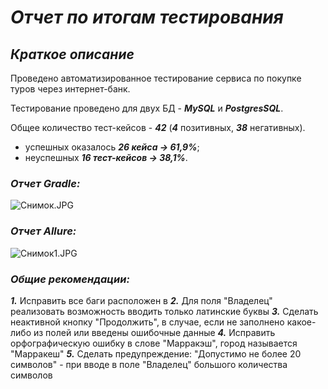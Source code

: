 # ***Отчет по итогам тестирования***
## ***Краткое описание***

Проведено автоматизированное тестирование сервиса по покупке туров через интернет-банк.

Тестирование проведено для двух БД - ***MySQL*** и ***PostgresSQL***.

Общее количество тест-кейсов - ***42*** (***4*** позитивных, ***38*** негативных).

- успешных оказалось ***26 кейса → 61,9%***;
- неуспешных ***16 тест-кейсов → 38,1%***.

### ***Отчет Gradle:***
![Снимок.JPG](..%2F..%2F%D1%ED%E8%EC%EE%EA.JPG)

### ***Отчет Allure:***
![Снимок1.JPG](..%2F..%2F%D1%ED%E8%EC%EE%EA1.JPG)

### ***Общие рекомендации:***

***1.*** Исправить все баги расположен в
***2.*** Для поля "Владелец" реализовать возможность вводить только латинские буквы
***3.*** Сделать неактивной кнопку "Продолжить", в случае, если не заполнено какое-либо из полей или введены ошибочные данные
***4.*** Исправить орфографическую ошибку в слове "Марракэш", город называется "Марракеш"
***5.*** Сделать предупреждение: "Допустимо не более 20 символов" - при вводе в поле "Владелец" большого количества символов